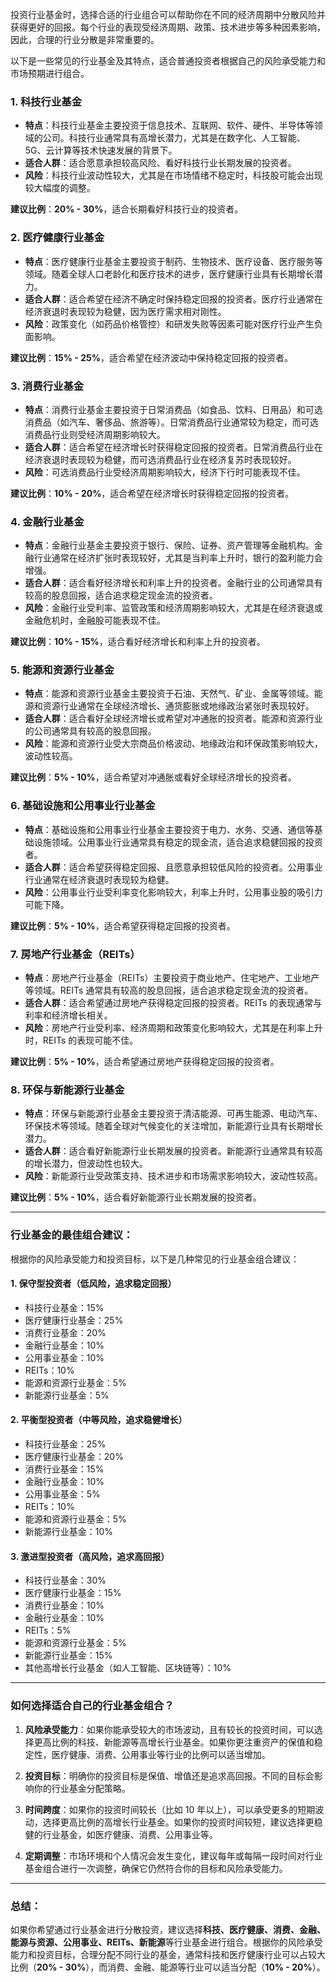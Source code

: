 投资行业基金时，选择合适的行业组合可以帮助你在不同的经济周期中分散风险并获得更好的回报。每个行业的表现受经济周期、政策、技术进步等多种因素影响，因此，合理的行业分散是非常重要的。

以下是一些常见的行业基金及其特点，适合普通投资者根据自己的风险承受能力和市场预期进行组合。

### 1. **科技行业基金**

- **特点**：科技行业基金主要投资于信息技术、互联网、软件、硬件、半导体等领域的公司。科技行业通常具有高增长潜力，尤其是在数字化、人工智能、5G、云计算等技术快速发展的背景下。
- **适合人群**：适合愿意承担较高风险、看好科技行业长期发展的投资者。
- **风险**：科技行业波动性较大，尤其是在市场情绪不稳定时，科技股可能会出现较大幅度的调整。

**建议比例**：**20% - 30%**，适合长期看好科技行业的投资者。

### 2. **医疗健康行业基金**

- **特点**：医疗健康行业基金主要投资于制药、生物技术、医疗设备、医疗服务等领域。随着全球人口老龄化和医疗技术的进步，医疗健康行业具有长期增长潜力。
- **适合人群**：适合希望在经济不确定时保持稳定回报的投资者。医疗行业通常在经济衰退时表现较为稳健，因为医疗需求相对刚性。
- **风险**：政策变化（如药品价格管控）和研发失败等因素可能对医疗行业产生负面影响。

**建议比例**：**15% - 25%**，适合希望在经济波动中保持稳定回报的投资者。

### 3. **消费行业基金**

- **特点**：消费行业基金主要投资于日常消费品（如食品、饮料、日用品）和可选消费品（如汽车、奢侈品、旅游等）。日常消费品行业通常较为稳定，而可选消费品行业则受经济周期影响较大。
- **适合人群**：适合希望在经济增长时获得稳定回报的投资者。日常消费品行业在经济衰退时表现较为稳健，而可选消费品行业在经济复苏时表现较好。
- **风险**：可选消费品行业受经济周期影响较大，经济下行时可能表现不佳。

**建议比例**：**10% - 20%**，适合希望在经济增长时获得稳定回报的投资者。

### 4. **金融行业基金**

- **特点**：金融行业基金主要投资于银行、保险、证券、资产管理等金融机构。金融行业通常在经济扩张时表现较好，尤其是当利率上升时，银行的盈利能力会增强。
- **适合人群**：适合看好经济增长和利率上升的投资者。金融行业的公司通常具有较高的股息回报，适合追求稳定现金流的投资者。
- **风险**：金融行业受利率、监管政策和经济周期影响较大，尤其是在经济衰退或金融危机时，金融股可能表现不佳。

**建议比例**：**10% - 15%**，适合看好经济增长和利率上升的投资者。

### 5. **能源和资源行业基金**

- **特点**：能源和资源行业基金主要投资于石油、天然气、矿业、金属等领域。能源和资源行业通常在全球经济增长、通货膨胀或地缘政治紧张时表现较好。
- **适合人群**：适合看好全球经济增长或希望对冲通胀的投资者。能源和资源行业的公司通常具有较高的股息回报。
- **风险**：能源和资源行业受大宗商品价格波动、地缘政治和环保政策影响较大，波动性较高。

**建议比例**：**5% - 10%**，适合希望对冲通胀或看好全球经济增长的投资者。

### 6. **基础设施和公用事业行业基金**

- **特点**：基础设施和公用事业行业基金主要投资于电力、水务、交通、通信等基础设施领域。公用事业行业通常具有稳定的现金流，适合追求稳健回报的投资者。
- **适合人群**：适合希望获得稳定回报、且愿意承担较低风险的投资者。公用事业行业通常在经济衰退时表现较为稳健。
- **风险**：公用事业行业受利率变化影响较大，利率上升时，公用事业股的吸引力可能下降。

**建议比例**：**5% - 10%**，适合希望获得稳定回报的投资者。

### 7. **房地产行业基金（REITs）**

- **特点**：房地产行业基金（REITs）主要投资于商业地产、住宅地产、工业地产等领域。REITs 通常具有较高的股息回报，适合追求稳定现金流的投资者。
- **适合人群**：适合希望通过房地产获得稳定回报的投资者。REITs 的表现通常与利率和经济增长相关。
- **风险**：房地产行业受利率、经济周期和政策变化影响较大，尤其是在利率上升时，REITs 的表现可能不佳。

**建议比例**：**5% - 10%**，适合希望通过房地产获得稳定回报的投资者。

### 8. **环保与新能源行业基金**

- **特点**：环保与新能源行业基金主要投资于清洁能源、可再生能源、电动汽车、环保技术等领域。随着全球对气候变化的关注增加，新能源行业具有长期增长潜力。
- **适合人群**：适合看好新能源行业长期发展的投资者。新能源行业通常具有较高的增长潜力，但波动性也较大。
- **风险**：新能源行业受政策支持、技术进步和市场需求影响较大，波动性较高。

**建议比例**：**5% - 10%**，适合看好新能源行业长期发展的投资者。

---

### 行业基金的最佳组合建议：

根据你的风险承受能力和投资目标，以下是几种常见的行业基金组合建议：

#### 1. **保守型投资者**（低风险，追求稳定回报）

- 科技行业基金：15%
- 医疗健康行业基金：25%
- 消费行业基金：20%
- 金融行业基金：10%
- 公用事业基金：10%
- REITs：10%
- 能源和资源行业基金：5%
- 新能源行业基金：5%

#### 2. **平衡型投资者**（中等风险，追求稳健增长）

- 科技行业基金：25%
- 医疗健康行业基金：20%
- 消费行业基金：15%
- 金融行业基金：10%
- 公用事业基金：5%
- REITs：10%
- 能源和资源行业基金：5%
- 新能源行业基金：10%

#### 3. **激进型投资者**（高风险，追求高回报）

- 科技行业基金：30%
- 医疗健康行业基金：15%
- 消费行业基金：10%
- 金融行业基金：10%
- REITs：5%
- 能源和资源行业基金：5%
- 新能源行业基金：15%
- 其他高增长行业基金（如人工智能、区块链等）：10%

---

### 如何选择适合自己的行业基金组合？

1. **风险承受能力**：如果你能承受较大的市场波动，且有较长的投资时间，可以选择更高比例的科技、新能源等高增长行业基金。如果你更注重资产的保值和稳定性，医疗健康、消费、公用事业等行业的比例可以适当增加。

2. **投资目标**：明确你的投资目标是保值、增值还是追求高回报。不同的目标会影响你的行业基金分配策略。

3. **时间跨度**：如果你的投资时间较长（比如 10 年以上），可以承受更多的短期波动，选择更高比例的高增长行业基金。如果你的投资时间较短，建议选择更稳健的行业基金，如医疗健康、消费、公用事业等。

4. **定期调整**：市场环境和个人情况会发生变化，建议每年或每隔一段时间对行业基金组合进行一次调整，确保它仍然符合你的目标和风险承受能力。

---

### 总结：

如果你希望通过行业基金进行分散投资，建议选择**科技、医疗健康、消费、金融、能源与资源、公用事业、REITs、新能源**等行业基金进行组合。根据你的风险承受能力和投资目标，合理分配不同行业的基金，通常科技和医疗健康行业可以占较大比例（**20% - 30%**），而消费、金融、能源等行业可以适当分配（**10% - 20%**）。
